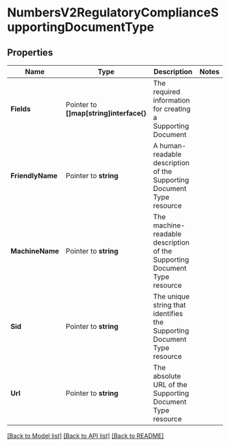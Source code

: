 # NumbersV2RegulatoryComplianceSupportingDocumentType

## Properties

Name | Type | Description | Notes
------------ | ------------- | ------------- | -------------
**Fields** | Pointer to **[]map[string]interface{}** | The required information for creating a Supporting Document |
**FriendlyName** | Pointer to **string** | A human-readable description of the Supporting Document Type resource |
**MachineName** | Pointer to **string** | The machine-readable description of the Supporting Document Type resource |
**Sid** | Pointer to **string** | The unique string that identifies the Supporting Document Type resource |
**Url** | Pointer to **string** | The absolute URL of the Supporting Document Type resource |

[[Back to Model list]](../README.md#documentation-for-models) [[Back to API list]](../README.md#documentation-for-api-endpoints) [[Back to README]](../README.md)


